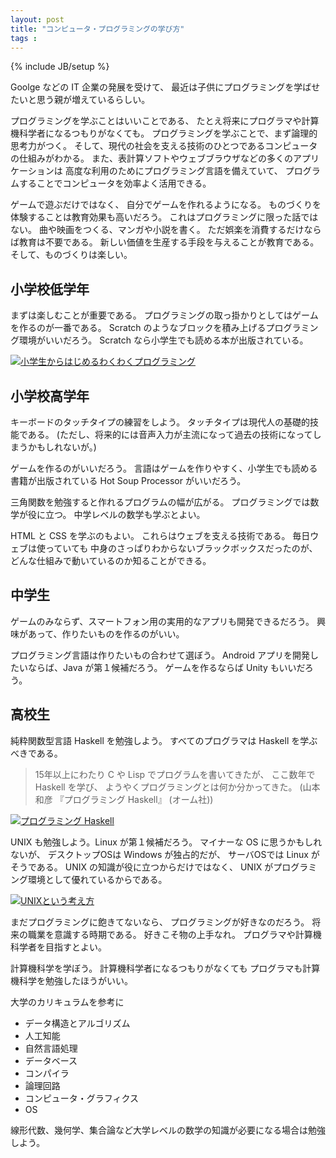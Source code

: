 ```yaml
---
layout: post
title: "コンピュータ・プログラミングの学び方"
tags : 
---
```

{% include JB/setup %}

Goolge などの IT 企業の発展を受けて、
最近は子供にプログラミングを学ばせたいと思う親が増えているらしい。

プログラミングを学ぶことはいいことである、
たとえ将来にプログラマや計算機科学者になるつもりがなくても。
プログラミングを学ぶことで、まず論理的思考力がつく。
そして、現代の社会を支える技術のひとつであるコンピュータの仕組みがわかる。
また、表計算ソフトやウェブブラウザなどの多くのアプリケーションは
高度な利用のためにプログラミング言語を備えていて、
プログラムすることでコンピュータを効率よく活用できる。

ゲームで遊ぶだけではなく、
自分でゲームを作れるようになる。
ものづくりを体験することは教育効果も高いだろう。
これはプログラミングに限った話ではない。
曲や映画をつくる、マンガや小説を書く。
ただ娯楽を消費するだけならば教育は不要である。
新しい価値を生産する手段を与えることが教育である。
そして、ものづくりは楽しい。

## 小学校低学年

まずは楽しむことが重要である。
プログラミングの取っ掛かりとしてはゲームを作るのが一番である。
Scratch のようなブロックを積み上げるプログラミング環境がいいだろう。
Scratch なら小学生でも読める本が出版されている。

[![小学生からはじめるわくわくプログラミング](http://images-jp.amazon.com/images/P/4822285154.09.MZZZZZZZ.jpg)](http://www.amazon.co.jp/dp/4822285154)

## 小学校高学年

キーボードのタッチタイプの練習をしよう。
タッチタイプは現代人の基礎的技能である。
(ただし、将来的には音声入力が主流になって過去の技術になってしまうかもしれないが。)

ゲームを作るのがいいだろう。
言語はゲームを作りやすく、小学生でも読める書籍が出版されている Hot Soup Processor がいいだろう。

三角関数を勉強すると作れるプログラムの幅が広がる。
プログラミングでは数学が役に立つ。
中学レベルの数学も学ぶとよい。

HTML と CSS を学ぶのもよい。
これらはウェブを支える技術である。
毎日ウェブは使っていても
中身のさっぱりわからないブラックボックスだったのが、
どんな仕組みで動いているのか知ることができる。

## 中学生

ゲームのみならず、スマートフォン用の実用的なアプリも開発できるだろう。
興味があって、作りたいものを作るのがいい。

プログラミング言語は作りたいもの合わせて選ぼう。
Android アプリを開発したいならば、Java が第１候補だろう。
ゲームを作るならば Unity もいいだろう。


## 高校生

純粋関数型言語 Haskell を勉強しよう。
すべてのプログラマは Haskell を学ぶべきである。

<blockquote>
15年以上にわたり C や Lisp でプログラムを書いてきたが、
ここ数年で Haskell を学び、
ようやくプログラミングとは何か分かってきた。
(山本和彦 『プログラミング Haskell』 (オーム社))
</blockquote>

[![プログラミング Haskell](http://images-jp.amazon.com/images/P/4274067815.09.MZZZZZZZ.jpg)](http://www.amazon.co.jp/dp/4274067815)

UNIX も勉強しよう。Linux が第１候補だろう。
マイナーな OS に思うかもしれないが、
デスクトップOSは Windows が独占的だが、
サーバOSでは Linux がそうである。
UNIX の知識が役に立つからだけではなく、
UNIX がプログラミング環境として優れているからである。

[![UNIXという考え方](http://images-jp.amazon.com/images/P/4274064069.09.MZZZZZZZ.jpg)](http://www.amazon.co.jp/dp/4274064069)


まだプログラミングに飽きてないなら、
プログラミングが好きなのだろう。
将来の職業を意識する時期である。
好きこそ物の上手なれ。
プログラマや計算機科学者を目指すとよい。

計算機科学を学ぼう。
計算機科学者になるつもりがなくても
プログラマも計算機科学を勉強したほうがいい。

大学のカリキュラムを参考に

* データ構造とアルゴリズム
* 人工知能
* 自然言語処理
* データベース
* コンパイラ
* 論理回路
* コンピュータ・グラフィクス
* OS

線形代数、幾何学、集合論など大学レベルの数学の知識が必要になる場合は勉強しよう。
